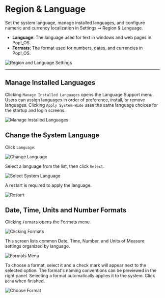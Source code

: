 # Region & Language

Set the system language, manage installed languages, and configure numeric and currency localization in Settings ➞ Region & Language.

- **Language**: The language used for text in windows and web pages in Pop!\_OS.
- **Formats**: The format used for numbers, dates, and currencies in Pop!\_OS.

![Region and Language Settings](/images/region-language-settings/region-lang-settings.png)

---

## Manage Installed Languages

Clicking `Manage Installed Languages` opens the Language Support menu. Users can assign languages in order of preference, install, or remove languages. Clicking `Apply System-Wide` uses the same language choices for the startup and login screens.

![Manage Installed Languages](/images/region-language-settings/manage-installed-languages.png)

## Change the System Language

Click `Language`.

![Change Language](/images/region-language-settings/change-lang.png)

Select a language from the list, then click `Select`.

![Select System Language](/images/region-language-settings/select-system-lang.png)

A restart is required to apply the language.

![Restart](/images/region-language-settings/restart.png)

## Date, Time, Units and Number Formats

Clicking `Formats` opens the Formats menu.

![Clicking Formats](/images/region-language-settings/clicking-formats.png)

This screen lists common Date, Time, Number, and Units of Measure settings organized by language.

![Formats Menu](/images/region-language-settings/formats-menu.png)

To choose a format, select it and a check mark will appear next to the selected option. The format's naming conventions can be previewed in the right panel. Selecting a format automatically applies it to the system. Click `Done` when finished.

![Choose Format](/images/region-language-settings/choose-format.png)
